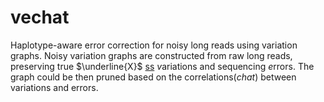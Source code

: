 # vechat
Haplotype-aware error correction for noisy long reads using variation graphs. Noisy variation graphs are constructed from raw long reads, preserving true $\underline{X}$  <u>ss</u> *v*ariations and sequencing *e*rrors. The graph could be then pruned based on the correlations(*chat*) between variations and errors.